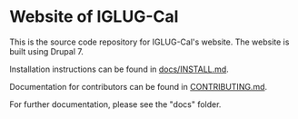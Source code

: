 Website of IGLUG-Cal
====================

This is the source code repository for IGLUG-Cal's website. The website is built using Drupal 7.

Installation instructions can be found in [docs/INSTALL.md](docs/INSTALL.md).

Documentation for contributors can be found in [CONTRIBUTING.md](CONTRIBUTING.md).

For further documentation, please see the "docs" folder.
